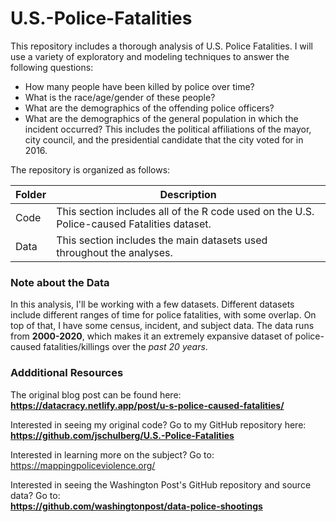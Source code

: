 # U.S.-Police-Fatalities
This repository includes a thorough analysis of U.S. Police Fatalities. I will use a variety of exploratory and modeling techniques to answer the following questions:  

- How many people have been killed by police over time?
- What is the race/age/gender of these people?
- What are the demographics of the offending police officers?
- What are the demographics of the general population in which the incident   occurred? This includes the political affiliations of the mayor, city council, and the presidential candidate that the city voted for in 2016.
  
The repository is organized as follows:  

| Folder | Description |
| --- | --- |
| Code | This section includes all of the R code used on the U.S. Police-caused Fatalities dataset. |
| Data | This section includes the main datasets used throughout the analyses. |


### Note about the Data  
In this analysis, I'll be working with a few datasets. Different datasets include different ranges of time for police fatalities, with some overlap. On top of that, I have some census, incident, and subject data. The data runs from **2000-2020**, which makes it an extremely expansive dataset of police-caused fatalities/killings over the *past 20 years*.  

### Addditional Resources  
The original blog post can be found here:  
**https://datacracy.netlify.app/post/u-s-police-caused-fatalities/**  

Interested in seeing my original code? Go to my GitHub repository here:  
**https://github.com/jschulberg/U.S.-Police-Fatalities**  

Interested in learning more on the subject? Go to:  
https://mappingpoliceviolence.org/  

Interested in seeing the Washington Post's GitHub repository and source data? Go to:  
**https://github.com/washingtonpost/data-police-shootings**   


